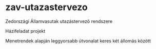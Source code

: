 # zav-utazastervezo
Zedországi Államvasutak utazástervező rendszere

Házifeladat projekt

Menetrendek alapján leggyorsabb útvonalat keres két állomás között
